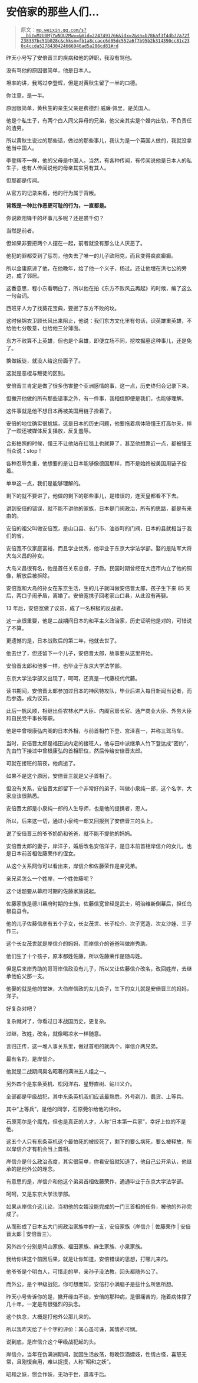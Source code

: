 # 安倍家的那些人们...

> 原文：[`mp.weixin.qq.com/s?__biz=MzU0MjYwNDU2Mw==&mid=2247491766&idx=2&sn=b786af3f4db77a72f238337bc51b028c&chksm=fb1a8ccacc6d05dc552a6f7b95b2b314390cc81c230c4ccda5278430424666946ad5a286cd81#rd`](http://mp.weixin.qq.com/s?__biz=MzU0MjYwNDU2Mw==&mid=2247491766&idx=2&sn=b786af3f4db77a72f238337bc51b028c&chksm=fb1a8ccacc6d05dc552a6f7b95b2b314390cc81c230c4ccda5278430424666946ad5a286cd81#rd)

昨天小号写了安倍晋三的疾病和他的辞职，我没有骂他。

没有骂他的原因很简单，他是日本人。

坦率的讲，我骂过李登辉，但是对黄秋生留了一半的口德。

你注意，是一半。

原因很简单，黄秋生的亲生父亲是费德烈·威廉·佩里，是英国人。

他是个私生子，有两个白人同父异母的兄弟，他父亲其实是个婚内出轨，不负责任的渣男。

所以黄秋生说过的那些话，做过的那些事儿，我认为是一个英国人做的，我就没拿他当中国人。

李登辉不一样，他的父母是中国人。当然，有各种传闻，有传闻说他是日本人的私生子，也有人传闻说他的母亲其实另有其人。

但那都是传闻。

从官方的记录来看，他的行为属于背叛。

**背叛是一种比作恶更可耻的行为，一直都是。** 

你说欧阳锋干的坏事儿多呢？还是裘千仞？

当然是前者。

但如果非要把两个人摆在一起，前者就没有那么让人厌恶了。

他犯的罪都受到了惩罚，他失去了唯一的儿子欧阳克，而且变得疯疯癫癫。

所以金庸原谅了他，在他晚年，给了他一个义子，杨过。还让他埋在洪七公的旁边，成了邻居。 

这番意思，程小东看明白了，所以他在拍《东方不败风云再起》的时候，编了这么一句台词。

西班牙人为了找葵花宝典，要掘了东方不败的坟。

这时候锦衣卫顾长风出来阻止，他说：我们东方文化里有句话，识英雄重英雄，不给他七分敬意，也给他三分薄面。

东方不败算不上英雄，但也是个枭雄，即便立场不同，挖坟掘墓这种事儿，还是免了。

换做叛徒，就没人给这份面子了。

这就是恶棍与叛徒的区别。

安倍晋三肯定是做了很多伤害整个亚洲感情的事，这一点，历史终归会记录下来。

但撇开他做的所有那些错事之外，有一件事，我相信即便是我们，也能够理解。

这件事就是他不想日本再被美国用链子拴着了。

安倍的地位确实很尬尴，这是日本的历史问题，他要拖着病体陪懂王打高尔夫，摔了一跤还被媒体反复播放，反复羞辱。

合影拍照的时候，懂王不让他站在红毯上也就算了，甚至他想靠近一点，都被懂王当众说：stop！

各种忍辱负重，他想要的是让日本能够像德国那样，而不是始终被美国用链子拴着。

单单这一点，我们是能够理解的。

剩下的就不要讲了，他做的剩下的那些事儿，是错误的，连天皇都看不下去。

讲到安倍的错误，就不能不讲他的家族，日本是门阀政治，所有的思路，都是有来由的。

安倍的祖父叫做安倍宽，是山口县、长门市、油谷町的门阀，日本的县就相当于我们的省。

安倍宽不仅家庭富裕，而且学业优秀，他毕业于东京大学法学部。娶的是陆军大将大岛义昌的孙女。

大岛义昌很有名，他是首任关东总督，子爵。民国时期曾经在大连市内立了他的铜像，解放后被拆除。

安倍宽和大岛的孙女在东京生活，生的儿子就叫做安倍晋太郎，孩子生下来 85 天后，两口子闹矛盾，离婚了。安倍宽携子回老家山口县，从此没有再娶。

13 年后，安倍宽做了议员，成了一名积极的反战者。

这一点很重要，他是二战期间日本的和平主义政治家，历史证明他是对的，可惜说了不算。

更遗憾的是，日本战败后的第二年，他就去世了。

他去世了，但还留下一个儿子，安倍晋太郎，故事要从这里开始。

安倍晋太郎和他爹一样，也毕业于东京大学法学部。

东京大学法学部又出现了，呵呵，还真是一代藤校代代藤。

读书期间，安倍晋太郎参加过日本的神风特攻队，毕业后进入每日新闻当记者，而后参选，成为议员。

此后一帆风顺，相继出任农林水产大臣、内阁官房长官、通产商业大臣、外务大臣和自民党干事长等职。

他是中曾根康弘内阁的日本外相，与前首相竹下登、宫泽喜一，并称三驾马车。

当时，安倍晋太郎是福田派内定的接班人，他与田中派继承人竹下登达成“密约”，先由竹下接过中曾根康弘的首相职位，然后传给安倍晋太郎。

可就在接班的前夜，他病逝了。

如果不是这个原因，安倍晋三就是父子首相了。

但没有关系，安倍晋太郎留下一个非常好的弟子，叫做小泉纯一郎，这个名字，大家应该很熟悉。

安倍晋太郎是小泉纯一郎的人生导师，也是他的提携者，恩人。

所以，后来这一切，通过小泉纯一郎又回报到了安倍晋三的头上。

说了安倍晋三的爷爷奶奶和爸爸，就不能不提他的妈妈。

安倍晋太郎的妻子，岸洋子，婚后改名安倍洋子，是日本前首相岸信介的女儿，也是日本前首相佐藤荣作的侄女。

从这个关系网你可以看出来，岸信介和佐藤荣作是亲兄弟。

亲兄弟怎么一个姓岸，一个姓佐藤呢？

这个话题要从幕府时期的佐藤家族说起。

佐藤家族是德川幕府时期的士族，佐藤信宽曾经是武士，明治维新倒幕后，担任岛根县县令。

他的儿子佐藤信彦有五个子女，长女茂世、长子松介、次子宽造、次女沙娃、三子作三。

这个长女茂世就是岸信介的妈妈，而岸信介的爸爸叫做岸秀助。

他们生了十个孩子，原本都姓佐藤，所以佐藤荣作是随母姓。

但是后来岸秀助的哥哥岸信政没有儿子，所以又让佐藤信介改名，改回姓岸，去继承他伯父那一支。

他娶的就是他的堂妹，大伯岸信政的女儿良子，生下的女儿就是安倍晋三的妈妈，洋子。

好复杂对吧？

复杂就对了，你看过日本战国历史，更复杂。

过继，改姓，改名，就像喝凉水一样随意。

言归正传，这一堆人事关系里，做过首相的就两个，岸信介两兄弟。

最有名的，是岸信介。

他就是二战期间臭名昭著的满洲五人组之一。

另外四个是东条英机、松冈洋右、星野直树、鲇川义介。

全部都是甲级战犯，其中东条英机我们应该最熟悉，外号剃刀、蠢货、上等兵。

其中“上等兵”，是他的同学，石原莞尔给他的评价。

石原莞尔是个魔鬼，但也是真正的人才，人称“日本第一兵家”，幸好上位的不是他。

这五个人只有东条英机这个最怕死的被绞死了，剩下的要么病死，要么被释放，所以岸信介才有机会当上首相。

岸信介是什么政治态度，其实很简单，你看安倍就知道了，他自己公开承认，他继承的是他外公的理念。

有意思的是，岸信介和他这个弟弟首相佐藤荣作，通通毕业于东京大学法学部。

呵呵，又是东京大学法学部。

如果从岸信介这儿论，当初他的女婿没能完成的一门三首相的任务，被他的外孙完成了。

从而形成了日本五大门阀政治家族中的一支，安倍家族（岸信介 | 佐藤荣作 | 安倍晋太郎 | 安倍晋三）。

另外四个分别是鸠山家族、福田家族、麻生家族、小泉家族。

我给你讲这个前因后果，就是让你知道，安倍错误的思想，打哪儿来的。

他爷爷是个明白人，可惜走的早，亲孙子没法教，回头都随外公了。

而外公，是个甲级战犯，你可想而知，安倍打小满脑子是些什么所思所想。

昨天小号告诉你的是，撇开缘由不谈，安倍的那种病，是很痛苦的，拖着病体撑了几十年，一定是有很强烈的执念。

这个执念，大概是打他外公那儿来的。

所以我昨天给了十个字的评价：其心虽可诛，其情亦可悯。

说到底，是岸信介这个甲级战犯起的头。

岸信介，当年在伪满洲期间，就因生活放荡，每晚饮酒嫖妓，性情古怪，喜怒无常，且刚愎自用，难以捉摸，人称“昭和之妖”。

昭和之妖，惯会作妖，无功于世，遗毒于后。